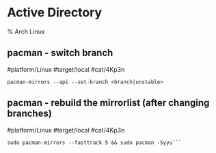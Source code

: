# Active Directory

% Arch Linux

## pacman - switch branch
#platform/Linux #target/local #cat/4Kp3n
```
pacman-mirrors --api --set-branch <branch|unstable>
```
## pacman - rebuild the mirrorlist (after changing branches)
#platform/Linux #target/local #cat/4Kp3n
```
sudo pacman-mirrors --fasttrack 5 && sudo pacman -Syyu```